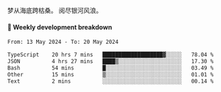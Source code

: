 梦从海底跨枯桑。
阅尽银河风浪。


#### 📝 Weekly development breakdown

<!--START_SECTION:waka-->

```txt
From: 13 May 2024 - To: 20 May 2024

TypeScript    20 hrs 7 mins   ███████████████████▓░░░░░   78.04 %
JSON          4 hrs 27 mins   ████▒░░░░░░░░░░░░░░░░░░░░   17.30 %
Bash          54 mins         █░░░░░░░░░░░░░░░░░░░░░░░░   03.49 %
Other         15 mins         ▒░░░░░░░░░░░░░░░░░░░░░░░░   01.01 %
Text          2 mins          ░░░░░░░░░░░░░░░░░░░░░░░░░   00.14 %
```

<!--END_SECTION:waka-->



